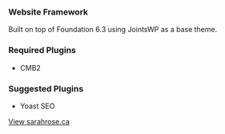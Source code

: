 ### Website Framework
Built on top of Foundation 6.3 using JointsWP as a base theme.

### Required Plugins
- CMB2

### Suggested Plugins
- Yoast SEO

[View sarahrose.ca](http://www.sarahrose.ca)